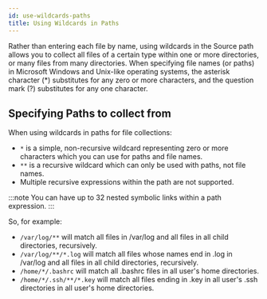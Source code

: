 ```yaml
---
id: use-wildcards-paths
title: Using Wildcards in Paths
---
```



Rather than entering each file by name, using wildcards in the Source path allows you to collect all files of a certain type within one or more directories, or many files from many directories. When specifying file names (or paths) in Microsoft Windows and Unix-like operating systems, the asterisk character (\*) substitutes for any zero or more characters, and the question mark (?) substitutes for any one character.

## Specifying Paths to collect from

When using wildcards in paths for file collections:

 * `*` is a simple, non-recursive wildcard representing zero or more characters which you can use for paths and file names.
 * `**` is a recursive wildcard which can only be used with paths, not file names.
 * Multiple recursive expressions within the path are not supported. 

:::note
You can have up to 32 nested symbolic links within a path expression.
:::

So, for example:

 * `/var/log/**` will match all files in /var/log and all files in all child directories, recursively.
 * `/var/log/**/*.log` will match all files whose names end in .log in /var/log and all files in all child directories, recursively.
 * `/home/*/.bashrc` will match all .bashrc files in all user's home directories.
 * `/home/*/.ssh/**/*.key` will match all files ending in .key in all user's .ssh directories in all user's home directories.
